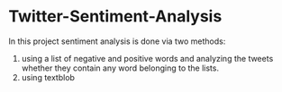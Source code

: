 # Twitter-Sentiment-Analysis
In this project sentiment analysis is done via two methods:
1. using a list of negative and positive words and analyzing the tweets whether they contain any word belonging to the lists. 
2. using textblob
